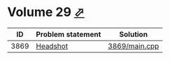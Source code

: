 # Volume 29 [⬀](http://poj.org/problemlist?volume=29)


| ID   | Problem statement                          | Solution                       |
|------|--------------------------------------------|--------------------------------|
| 3869 | [Headshot](http://poj.org/problem?id=3869) | [3869/main.cpp](3869/main.cpp) |

